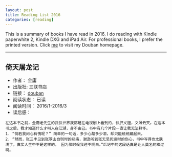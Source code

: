 ```yaml
---
layout: post
title: Reading List 2016
categories: [reading]
---
```


This is a summary of books I have read in 2016. I do reading with Kindle paperwhite 2, Kindle DXG and iPad Air. For professional books, I prefer the printed version. Click [me](http://www.douban.com/people/wsbd2018/) to visit my Douban homepage.

------

## 倚天屠龙记 ##
+ 作者：    金庸  
+ 出版社:   三联书店
+ 链接：   [douban](https://book.douban.com/subject/1789841/)
+ 阅读状态：   已读
+ 阅读时间：   2016/1-2016/3
+ 读后感：   
```
在这本书之前，金庸老先生的武侠世界我都是在电视剧上看到的，侠肝义胆，义薄云天。在这本书之后，我才知道什么才叫人在江湖，身不由己。书中有几个片段一直让我无法释怀。
1. “倘若我问心有愧呢？” 简单的一句话，多少心酸多少泪，却只能统统藏起来。
2. “然而，张三丰见到张翠山自刎时的悲痛，谢逊听到张无忌死讯时的伤心，书中写得也太肤浅了，真实人生中不是这样的。 因为那时候我还不明白。”后记中的这段话真是让人莫名的难过啊。
```

